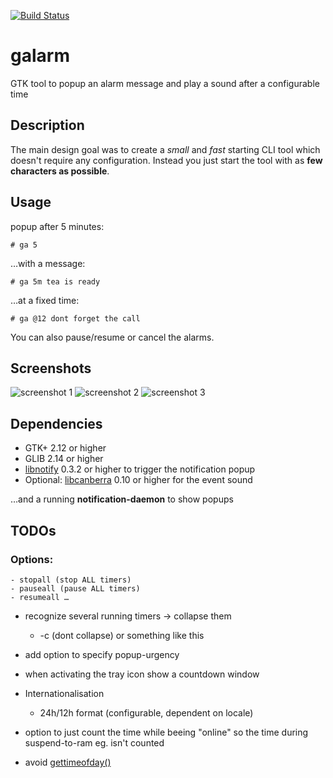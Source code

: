  [![Build Status](https://travis-ci.org/bwaldvogel/galarm.png?branch=master)](https://travis-ci.org/bwaldvogel/galarm)

galarm
======

GTK tool to popup an alarm message and play a sound after a configurable time

Description
-----------

The main design goal was to create a *small* and *fast* starting CLI tool which
doesn't require any configuration. Instead you just start the tool with as **few
characters as possible**.

Usage
-----

popup after 5 minutes:

	# ga 5

…with a message:

	# ga 5m tea is ready

…at a fixed time:

	# ga @12 dont forget the call

You can also pause/resume or cancel the alarms.

Screenshots
-----------

![screenshot 1][screenshot1]
![screenshot 2][screenshot2]
![screenshot 3][screenshot3]

Dependencies
------------

- GTK+ 2.12 or higher
- GLIB 2.14 or higher
- [libnotify][libnotify] 0.3.2 or higher to trigger the notification popup
- Optional: [libcanberra][libcanberra] 0.10 or higher for the event sound

…and a running **notification-daemon** to show popups

TODOs
-----

### Options:

	- stopall (stop ALL timers)
	- pauseall (pause ALL timers)
	- resumeall …

- recognize several running timers → collapse them
	- -c (dont collapse) or something like this

- add option to specify popup-urgency

- when activating the tray icon show a countdown window

- Internationalisation
	- 24h/12h format (configurable, dependent on locale)

- option to just count the time while beeing "online" so the time during
  suspend-to-ram eg. isn't counted

- avoid [gettimeofday()][gettimeofday]


[screenshot1]: http://galarm.0x11.net/screenshot1.png
[screenshot2]: http://galarm.0x11.net/screenshot2.png
[screenshot3]: http://galarm.0x11.net/screenshot3.png

[libnotify]: http://developer.gnome.org/libnotify/
[libcanberra]: http://0pointer.de/lennart/projects/libcanberra/

[gettimeofday]: http://blog.habets.pp.se/2010/09/gettimeofday-should-never-be-used-to-measure-time
